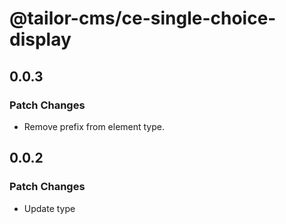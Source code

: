 # @tailor-cms/ce-single-choice-display

## 0.0.3

### Patch Changes

- Remove prefix from element type.

## 0.0.2

### Patch Changes

- Update type
